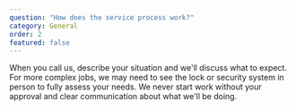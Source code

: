 ```yaml
---
question: "How does the service process work?"
category: General
order: 2
featured: false
---
```


When you call us, describe your situation and we'll discuss what to expect. For more complex jobs, we may need to see the lock or security system in person to fully assess your needs. We never start work without your approval and clear communication about what we'll be doing.
